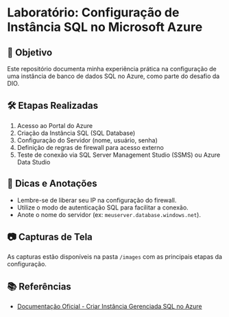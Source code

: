 # Laboratório: Configuração de Instância SQL no Microsoft Azure

## 🧠 Objetivo
Este repositório documenta minha experiência prática na configuração de uma instância de banco de dados SQL no Azure, como parte do desafio da DIO.

## 🛠️ Etapas Realizadas

1. Acesso ao Portal do Azure
2. Criação da Instância SQL (SQL Database)
3. Configuração do Servidor (nome, usuário, senha)
4. Definição de regras de firewall para acesso externo
5. Teste de conexão via SQL Server Management Studio (SSMS) ou Azure Data Studio

## 📌 Dicas e Anotações

- Lembre-se de liberar seu IP na configuração do firewall.
- Utilize o modo de autenticação SQL para facilitar a conexão.
- Anote o nome do servidor (ex: `meuserver.database.windows.net`).

## 📷 Capturas de Tela

As capturas estão disponíveis na pasta `/images` com as principais etapas da configuração.

## 📚 Referências

- [Documentação Oficial - Criar Instância Gerenciada SQL no Azure](https://learn.microsoft.com/pt-br/azure/azure-sql/database/sql-database-paas-overview)
